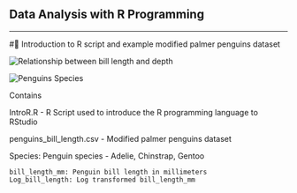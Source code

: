 ## **Data Analysis with R Programming**
---

#🐧 Introduction to R script and example modified palmer penguins dataset

![Relationship between bill length and depth]([https://github.com/Ribeirosk8/Data-Analysis-with-R-Programming/blob/main/Rplot2.png])

![Penguins Species]([[https://github.com/Ribeirosk8/Data-Analysis-with-R-Programming/blob/main/Rplot2.png])

Contains

IntroR.R - R Script used to introduce the R programming language to RStudio

penguins_bill_length.csv - Modified palmer penguins dataset

Species: Penguin species - Adelie, Chinstrap, Gentoo
```
bill_length_mm: Penguin bill length in millimeters
Log_bill_length: Log transformed bill_length_mm
```

